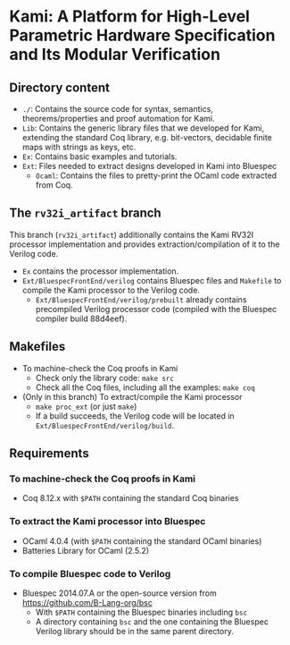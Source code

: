 Kami: A Platform for High-Level Parametric Hardware Specification and Its Modular Verification
==============================================================================================

Directory content
-----------------

- `./`: Contains the source code for syntax, semantics, theorems/properties and
  proof automation for Kami.
- `Lib`: Contains the generic library files that we developed for Kami, extending
  the standard Coq library, e.g. bit-vectors, decidable finite maps with strings
  as keys, etc.
- `Ex`: Contains basic examples and tutorials.
- `Ext`: Files needed to extract designs developed in Kami into Bluespec
  + `Ocaml`: Contains the files to pretty-print the OCaml code extracted from Coq.

The `rv32i_artifact` branch
---------------------------

This branch (`rv32i_artifact`) additionally contains the Kami RV32I processor
implementation and provides extraction/compilation of it to the Verilog code.

- `Ex` contains the processor implementation.
- `Ext/BluespecFrontEnd/verilog` contains Bluespec files and `Makefile` to
  compile the Kami processor to the Verilog code.
  + `Ext/BluespecFrontEnd/verilog/prebuilt` already contains precompiled Verilog
    processor code (compiled with the Bluespec compiler build 88d4eef).

Makefiles
---------

- To machine-check the Coq proofs in Kami
  + Check only the library code: `make src`
  + Check all the Coq files, including all the examples: `make coq`
- (Only in this branch) To extract/compile the Kami processor
  + `make proc_ext` (or just `make`)
  + If a build succeeds, the Verilog code will be located in
    `Ext/BluespecFrontEnd/verilog/build`.

Requirements
------------

### To machine-check the Coq proofs in Kami
- Coq 8.12.x with `$PATH` containing the standard Coq binaries

### To extract the Kami processor into Bluespec
- OCaml 4.0.4 (with `$PATH` containing the standard OCaml binaries)
- Batteries Library for OCaml (2.5.2)

### To compile Bluespec code to Verilog
- Bluespec 2014.07.A or the open-source version from https://github.com/B-Lang-org/bsc
  + With `$PATH` containing the Bluespec binaries including `bsc`
  + A directory containing `bsc` and the one containing the Bluespec Verilog
    library should be in the same parent directory.
